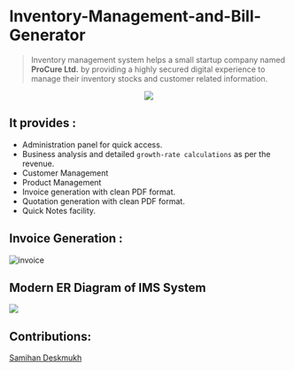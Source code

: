 # Inventory-Management-and-Bill-Generator

> Inventory management system helps a small startup company named **ProCure Ltd.** by providing a highly secured digital experience to manage their inventory stocks and customer related information.
<div style="text-align: center;">
<img src="https://im2.ezgif.com/tmp/ezgif-2-b1b8caa489d5.gif">
</div>

## It provides :
- Administration panel for quick access.
- Business analysis and detailed `growth-rate calculations` as per the revenue.
- Customer Management  
- Product Management
- Invoice generation with clean PDF format.
- Quotation generation with clean PDF format.
- Quick Notes facility.

## Invoice Generation : 
![invoice](https://im2.ezgif.com/tmp/ezgif-2-a015b1e8a851.gif)

##  Modern ER Diagram of IMS System

![](https://github.com/ShreyasSubhedar/Inventory-Management-and-Bill-Generator/blob/master/images/PROCURE%20ER%20DIAGRAM.png)


## Contributions:
[Samihan Deskmukh](https://github.com/samihan25?tab=repositories)
